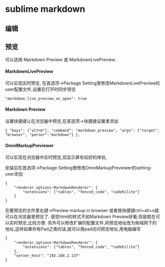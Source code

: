 # sublime markdown

## 编辑

## 预览

可以选择 Markdown Preview 或 MarkdownLivePreview .

#### MarkdownLivePreview

 可以实现实时预览, 在首选项->Package Setting里修改MarkdownLivePreview的user配置文件,设置在打开时同步预览
	
	"markdown_live_preview_on_open": true

#### Markdown Preview

设置快捷键让在浏览器中预览,在首选项->快捷键设置里添加

	{ "keys": ["alt+m"], "command": "markdown_preview", "args": {"target": "browser", "parser":"markdown"} },

#### OmniMarkupPreviewer
可以实现在浏览器中实时预览,双显示屏有较好的体验,

安装后在首选项->Package Setting里修改OmniMarkupPreviewer的setting-user添加

	{
	    "renderer_options-MarkdownRenderer": {
	        "extensions": ["tables", "fenced_code", "codehilite"]
	    }
	}

在要预览的文件里右键->Preview markup in browser 或者按快捷键ctrl+alt+o就可以在浏览器里预览了.
感觉html的样式不如Markdown Preview好看,但是胜在可以实时预览,比较方便.
另外可以修改扩展的配置文件,将预览地址改为局域网下的地址,这样如果你有Pad之类的话,就可以用pad访问预览地址,用电脑编写

	{
	    "renderer_options-MarkdownRenderer": {
	        "extensions": ["tables", "fenced_code", "codehilite"]
	    },
	    "server_host": "192.168.2.137"
	}